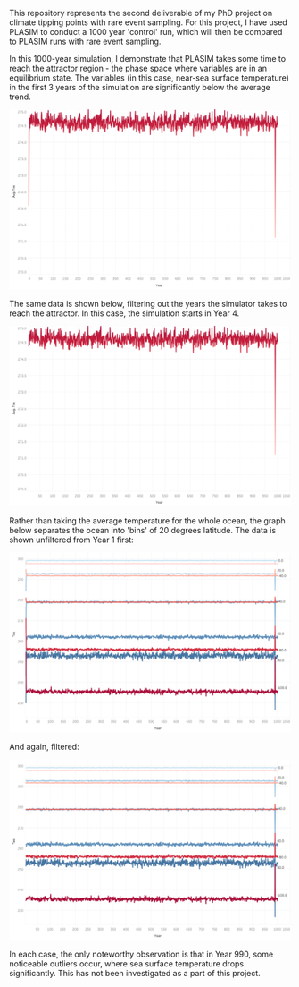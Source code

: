This repository represents the second deliverable of my PhD project on climate tipping points with rare event sampling. For this project, I have used PLASIM to conduct a 1000 year 'control' run, which will then be compared to PLASIM runs with rare event sampling.

In this 1000-year simulation, I demonstrate that PLASIM takes some time to reach the attractor region - the phase space where variables are in an equilibrium state. The variables (in this case, near-sea surface temperature) in the first 3 years of the simulation are significantly below the average trend.
<p>
  <img src="https://github.com/amethystaurora-robo/control_run_analysis/blob/main/sheet_averaged_unfiltered.png">
</p>

The same data is shown below, filtering out the years the simulator takes to reach the attractor. In this case, the simulation starts in Year 4. 

<p>
  <img src="https://github.com/amethystaurora-robo/control_run_analysis/blob/main/sheet_averaged_filtered.png">
</p>

Rather than taking the average temperature for the whole ocean, the graph below separates the ocean into 'bins' of 20 degrees latitude. The data is shown unfiltered from Year 1 first:

<p>
  <img src="https://github.com/amethystaurora-robo/control_run_analysis/blob/main/sheet_latbins_unfiltered.png">
</p>

And again, filtered:

<p>
  <img src="https://github.com/amethystaurora-robo/control_run_analysis/blob/main/sheet_latbins_filtered.png">
</p>

In each case, the only noteworthy observation is that in Year 990, some noticeable outliers occur, where sea surface temperature drops significantly. This has not been investigated as a part of this project.
